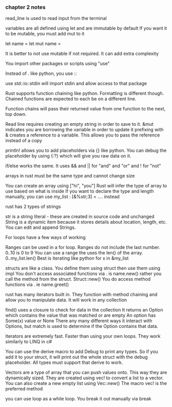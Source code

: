 ### chapter 2 notes


read_line is used to read input from the terminal

variables are all defined using let and are immutable by default
If you want it to be mutable, you must add mut to it

let name = 
let mut name = 

It is better to not use mutable if not required. It can add extra complexity

You import other packages or scripts using "use"

Instead of . like python, you use ::

use std::io::stdin will import stdin and allow access to that package

Rust supports function chaining like python. Formatting is different though. Chained functions are expected to each be on a different line.

Function chains will pass their returned value from one function to the next, top down.

Read line requires creating an empty string in order to save to it.
&mut indicates you are borrowing the variable in order to update it
prefixing with & creates a reference to a variable.  This allows you to pass the reference instead of a copy

println! allows you to add placeholders via {} like python. You can debug the placeholder by using {:?} which will give you raw data on it.

if/else works the same.  It uses && and || for "and" and "or" and ! for "not"

arrays in rust must be the same type and cannot change size

You can create an array using ["hi", "you"] 
Rust will infer the type of array to use based on what is inside
If you want to declare the type and length manually, you can use 
my_list : [&%str;3] = .... instead

rust has 2 types of strings

str is a string literal - these are created in source code and unchanged
String is a dynamic item because it stores details about location, length, etc. You can edit and append Strings.

For loops have a few ways of working

Ranges can be used in a for loop. Ranges do not include the last number.  0..10 is 0 to 9
You can use a range the uses the len() of the array.  0..my_list.len()
Best is iterating like python for x in &my_list

structs are like a class.  You define them using struct then use them using impl
You don't access associated functions via .  is name.new() rather you call the method from the struct.  Struct::new()
You do access method functions via . ie name.greet()

rust has many iterators built in. They function with method chaining and allow you to manipulate data. It will work in any collection

find() uses a closure to check for data in the collection
It returns an Option which contains the value that was matched or are empty
An option has Some(x) value or None
There any many different ways it interact with Options, but match is used to determine if the Option contains that data.

Iterators are extremely fast. Faster than using your own loops.  They work similarly to LINQ in c#

You can use the derive macro to add Debug to print any types. So if you add it to your struct, it will print out the whole struct with the debug placeholder. All types must support that derive to work.

Vectors are a type of array that you can push values onto.  This way they are dynamically sized. 
They are created using vec! to convert a list to a vector. You can also create a new empty list using Vec::new() The macro vec! is the preferred method

you can use loop as a while loop. You break it out manually via break